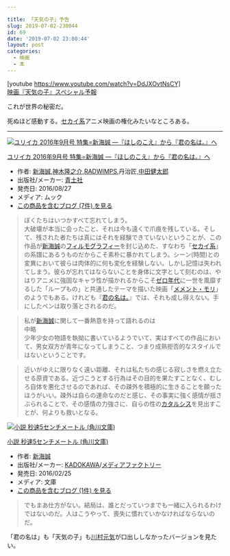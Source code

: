 ```yaml
---

title: 「天気の子」予告
slug: 2019-07-02-230044
id: 69
date: '2019-07-02 23:00:44'
layout: post
categories:
  - 映画
  - 本
---
```


[youtube https://www.youtube.com/watch?v=DdJXOvtNsCY]  
[映画『天気の子』スペシャル予報](https://youtube.com/watch?v=DdJXOvtNsCY)

これが世界の秘密だ。

死ぬほど感動する。[セカイ系](http://d.hatena.ne.jp/keyword/%A5%BB%A5%AB%A5%A4%B7%CF)アニメ映画の権化みたいなところある。

* * *



[![ユリイカ 2016年9月号 特集=新海誠 ―『ほしのこえ』から『君の名は。』へ](https://images-fe.ssl-images-amazon.com/images/I/515Yxi42vaL._SL160_.jpg "ユリイカ 2016年9月号 特集=新海誠 ―『ほしのこえ』から『君の名は。』へ")](http://www.amazon.co.jp/exec/obidos/ASIN/4791703146/peipeipe-22/)



[ユリイカ 2016年9月号 特集=新海誠 ―『ほしのこえ』から『君の名は。』へ](http://www.amazon.co.jp/exec/obidos/ASIN/4791703146/peipeipe-22/)

*   作者: [新海誠](http://d.hatena.ne.jp/keyword/%BF%B7%B3%A4%C0%BF),[神木隆之介](http://d.hatena.ne.jp/keyword/%BF%C0%CC%DA%CE%B4%C7%B7%B2%F0),[RADWIMPS](http://d.hatena.ne.jp/keyword/RADWIMPS),丹治匠,[中田健太郎](http://d.hatena.ne.jp/keyword/%C3%E6%C5%C4%B7%F2%C2%C0%CF%BA)
*   出版社/メーカー: [青土社](http://d.hatena.ne.jp/keyword/%C0%C4%C5%DA%BC%D2)
*   発売日: 2016/08/27
*   メディア: ムック
*   [この商品を含むブログ (7件) を見る](http://d.hatena.ne.jp/asin/4791703146/peipeipe-22)







> ぼくたちはいつかすべて忘れてしまう。  
> 大破壊が本当に会ったこと、それは今も遠くで爪痕を残している。そして、残された者たちは真にはそれを経験できていないということが、この作品が[新海誠](http://d.hatena.ne.jp/keyword/%BF%B7%B3%A4%C0%BF)の[フィルモグラフィー](http://d.hatena.ne.jp/keyword/%A5%D5%A5%A3%A5%EB%A5%E2%A5%B0%A5%E9%A5%D5%A5%A3%A1%BC)を封じ込めた、すなわち「[セカイ系](http://d.hatena.ne.jp/keyword/%A5%BB%A5%AB%A5%A4%B7%CF)」の系譜にあるうものだからこそ素朴に暴かれてしまう。シーン(時間)との変異において彼らは肉体的に何も変化を経験しない。しかし記憶は失われてしまう。彼らが忘れてはならないことを身体に文字として刻むのは、やはりアニメに強固なキャラ性が描かれるからこそ[ゼロ年代](http://d.hatena.ne.jp/keyword/%A5%BC%A5%ED%C7%AF%C2%E5)に一世を風靡するした「ループもの」と共通したテーマを描いた映画「[メメント・モリ](http://d.hatena.ne.jp/keyword/%A5%E1%A5%E1%A5%F3%A5%C8%A1%A6%A5%E2%A5%EA)」のようでもある。けれども『[君の名は。](http://d.hatena.ne.jp/keyword/%B7%AF%A4%CE%CC%BE%A4%CF%A1%A3)』では、それも成し得えない。手にしたペンは取り落とされるのだ。

> 私が[新海誠](http://d.hatena.ne.jp/keyword/%BF%B7%B3%A4%C0%BF)に関して一番熱意を持って語れるのは  
> 中略  
> 少年少女の物語を執拗に書いているようでいて、実はすべての作品において、男女双方が青年になってしまうこと、つまり成熟拒否的なスタイルではないということです。

> 近いがゆえに限りなく遠い距離、それは私たちの感じる寂しさを燃え立たせる原資である。近づこうとする行為はその目的を果たすことなく、むしろ自体を悪化させるのであれば、その疎外を積極的に生きることを願ったほうがいい。疎外は自らの運命なのだと感じ、その事実に強く感情が揺さぶられることで、その感情の力強さに、自らの性の[カタルシス](http://d.hatena.ne.jp/keyword/%A5%AB%A5%BF%A5%EB%A5%B7%A5%B9)を見出すことが、何よりも救いとなる。



[![小説 秒速5センチメートル (角川文庫)](https://images-fe.ssl-images-amazon.com/images/I/51PXPpLJKsL._SL160_.jpg "小説 秒速5センチメートル (角川文庫)")](http://www.amazon.co.jp/exec/obidos/ASIN/4041026164/peipeipe-22/)



[小説 秒速5センチメートル (角川文庫)](http://www.amazon.co.jp/exec/obidos/ASIN/4041026164/peipeipe-22/)

*   作者: [新海誠](http://d.hatena.ne.jp/keyword/%BF%B7%B3%A4%C0%BF)
*   出版社/メーカー: [KADOKAWA](http://d.hatena.ne.jp/keyword/KADOKAWA)/[メディアファクトリー](http://d.hatena.ne.jp/keyword/%A5%E1%A5%C7%A5%A3%A5%A2%A5%D5%A5%A1%A5%AF%A5%C8%A5%EA%A1%BC)
*   発売日: 2016/02/25
*   メディア: 文庫
*   [この商品を含むブログ (1件) を見る](http://d.hatena.ne.jp/asin/4041026164/peipeipe-22)







> でもまあ仕方がない。結局は、誰とだっていつまでも一緒に入られるわけではないのだ。人はこうやって、喪失に慣れていかなければならないのだ。

「君の名は」も「天気の子」も[川村元気](http://d.hatena.ne.jp/keyword/%C0%EE%C2%BC%B8%B5%B5%A4)が口出ししなかったバージョンを見たい。